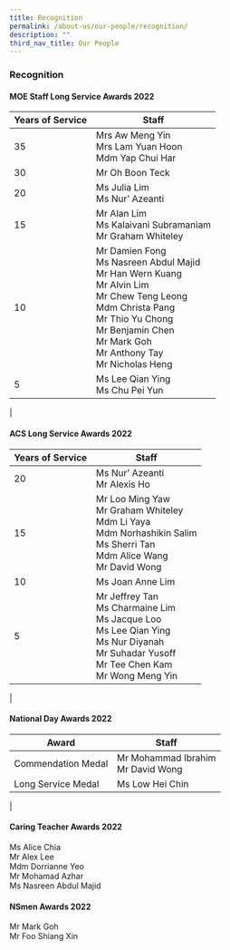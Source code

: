 ```yaml
---
title: Recognition
permalink: /about-us/our-people/recognition/
description: ""
third_nav_title: Our People
---
```

### **Recognition**

#### **MOE Staff Long Service Awards 2022**

| Years of Service | Staff |
| --- | --- |
| 35 | Mrs Aw Meng Yin<br>Mrs Lam Yuan Hoon<br>Mdm Yap Chui Har |
| 30 | Mr Oh Boon Teck |
| 20 | Ms Julia Lim<br>Ms Nur’ Azeanti |
| 15 | Mr Alan Lim<br>Ms Kalaivani Subramaniam<br>Mr Graham Whiteley |
| 10 | Mr Damien Fong<br>Ms Nasreen Abdul Majid<br>Mr Han Wern Kuang<br>Mr Alvin Lim<br>Mr Chew Teng Leong<br>Mdm Christa Pang<br>Mr Thio Yu Chong<br>Mr Benjamin Chen<br>Mr Mark Goh<br>Mr Anthony Tay<br>Mr Nicholas Heng |
| 5 | 	Ms Lee Qian Ying<br>Ms Chu Pei Yun |
|

#### **ACS Long Service Awards 2022**

| Years of Service | Staff |
| --- | --- |
| 20 | Ms Nur’ Azeanti<br>Mr Alexis Ho |
| 15 | Mr Loo Ming Yaw<br>Mr Graham Whiteley<br>Mdm Li Yaya<br>Mdm Norhashikin Salim<br>Ms Sherri Tan<br>Mdm Alice Wang<br>Mr David Wong |
| 10 | Ms Joan Anne Lim |
| 5 | Mr Jeffrey Tan<br>Ms Charmaine Lim<br>Ms Jacque Loo<br>Ms Lee Qian Ying<br>Ms Nur Diyanah<br>Mr Suhadar Yusoff<br>Mr Tee Chen Kam<br>Mr Wong Meng Yin |
|

#### **National Day Awards 2022**

| Award | Staff |
| --- | --- |
| Commendation Medal | Mr Mohammad Ibrahim<br>Mr David Wong |
| Long Service Medal | Ms Low Hei Chin |
|

#### **Caring Teacher Awards 2022**
Ms Alice Chia<br>
Mr Alex Lee<br>
Mdm Dorrianne Yeo<br>
Mr Mohamad Azhar<br>
Ms Nasreen Abdul Majid

#### **NSmen Awards 2022**
Mr Mark Goh<br>
Mr Foo Shiang Xin